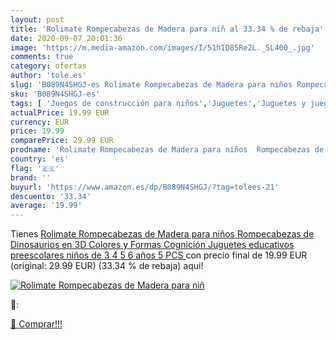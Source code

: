 ```yaml
---
layout: post
title: 'Rolimate Rompecabezas de Madera para niñ al 33.34 % de rebaja'
date: 2020-09-07 20:01:36
image: 'https://m.media-amazon.com/images/I/51hID85Re2L._SL400_.jpg'
comments: true
category: ofertas
author: 'tole.es'
slug: 'B089N4SHGJ-es Rolimate Rompecabezas de Madera para niños Rompecabezas de...'
sku: 'B089N4SHGJ-es'
tags: [ 'Juegos de construcción para niños','Juguetes','Juguetes y juegos','juguetes','rompecabezas', ]
actualPrice: 19.99 EUR
currency: EUR
price: 19.99
comparePrice: 29.99 EUR
prodname: 'Rolimate Rompecabezas de Madera para niños  Rompecabezas de Dinosaurios en 3D Colores y Formas Cognición Juguetes educativos preescolares niños de 3 4 5 6 años  5 PCS '
country: 'es'
flag: '🇪🇸'
brand: ''
buyurl: 'https://www.amazon.es/dp/B089N4SHGJ/?tag=tolees-21'
descuento: '33.34'
average: '19.99'
---
```


Tienes [Rolimate Rompecabezas de Madera para niños  Rompecabezas de Dinosaurios en 3D Colores y Formas Cognición Juguetes educativos preescolares niños de 3 4 5 6 años  5 PCS ](https://www.amazon.es/dp/B089N4SHGJ/?tag=tolees-21) con precio final de  19.99 EUR (original: 29.99 EUR) (33.34 %  de rebaja) aqui!

[![Rolimate Rompecabezas de Madera para niñ](https://m.media-amazon.com/images/I/51hID85Re2L._SL400_.jpg)](https://www.amazon.es/dp/B089N4SHGJ/?tag=tolees-21)

🔎:


[🛒 Comprar!!!](https://www.amazon.es/dp/B089N4SHGJ/?tag=tolees-21)
